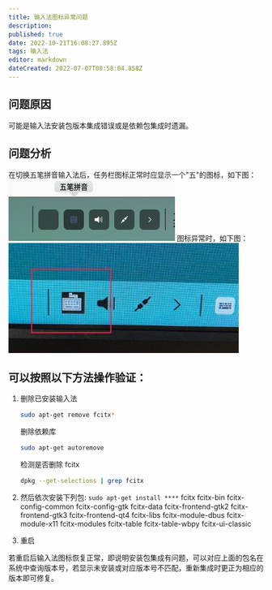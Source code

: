 ```yaml
---
title: 输入法图标异常问题
description: 
published: true
date: 2022-10-21T16:08:27.895Z
tags: 输入法
editor: markdown
dateCreated: 2022-07-07T08:58:04.858Z
---
```


## 问题原因
可能是输入法安装包版本集成错误或是依赖包集成时遗漏。

## 问题分析
在切换五笔拼音输入法后，任务栏图标正常时应显示一个"五"的图标，如下图：
![截图_选择区域_20210624103929.png](/for_trans/输入法图标异常/截图_选择区域_20210624103929.png)
图标异常时，如下图：
![截图_选择区域_20210624105115.png](/for_trans/输入法图标异常/截图_选择区域_20210624105115.png)

## 可以按照以下方法操作验证：

1. 删除已安装输入法
    ```bash
    sudo apt-get remove fcitx*
    ```
    删除依赖库
    ```bash
    sudo apt-get autoremove
    ```
    检测是否删除 fcitx
    ```bash
    dpkg --get-selections | grep fcitx
    ```

2. 然后依次安装下列包: `sudo apt-get install ****`
    fcitx
    fcitx-bin
    fcitx-config-common
    fcitx-config-gtk
    fcitx-data
    fcitx-frontend-gtk2
    fcitx-frontend-gtk3
    fcitx-frontend-qt4
    fcitx-libs
    fcitx-module-dbus
    fcitx-module-x11
    fcitx-modules
    fcitx-table
    fcitx-table-wbpy
    fcitx-ui-classic

3. 重启  

若重启后输入法图标恢复正常，即说明安装包集成有问题，可以对应上面的包名在系统中查询版本号，若显示未安装或对应版本号不匹配，重新集成时更正为相应的版本即可修复。